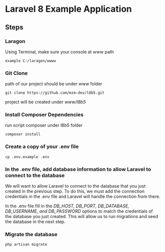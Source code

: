 # Laravel 8 Example Application

## Steps

### Laragon

Using Terminal, make sure your console at *www* path
```code 
example C:/laragon/wwww
```

### Git Clone
path of our project should be under www folder

```code
git clone https://github.com/mzm-dev/l8b5.git
```
project will be created under *www/l8b5*


### Install Composer Dependencies

run script composer under l8b5 folder
```code
composer install
```

### Create a copy of your .env file

```code
cp .env.example .env
```

### In the .env file, add database information to allow Laravel to connect to the database

We will want to allow Laravel to connect to the database that you just created in the previous step. To do this, we must add the connection credentials in the .env file and Laravel will handle the connection from there.

In the .env file fill in the *DB_HOST, DB_PORT, DB_DATABASE, DB_USERNAME, and DB_PASSWORD* options to match the credentials of the database you just created. This will allow us to run migrations and seed the database in the next step.


### Migrate the database

```code
php artisan migrate
```
